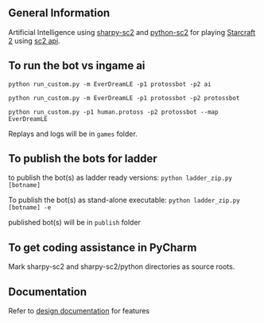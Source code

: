 ## General Information
Artificial Intelligence using [sharpy-sc2](https://github.com/DrInfy/sharpy-sc2/wiki) and [python-sc2](https://github.com/BurnySc2/python-sc2) for playing [Starcraft 2](https://starcraft2.com/en-us/) using [sc2 api](https://github.com/Blizzard/s2client-api).

## To run the bot vs ingame ai
`python run_custom.py -m EverDreamLE -p1 protossbot -p2 ai`

`python run_custom.py -m EverDreamLE -p1 protossbot -p2 protossbot`

`python run_custom.py -p1 human.protoss -p2 protossbot --map EverDreamLE `

Replays and logs will be in `games` folder.

## To publish the bots for ladder
to publish the bot(s) as ladder ready versions:
`python ladder_zip.py [botname]`

To publish the bot(s) as stand-alone executable:
`python ladder_zip.py [botname] -e`

published bot(s) will be in `publish` folder

## To get coding assistance in PyCharm
Mark sharpy-sc2 and sharpy-sc2/python directories as source roots.

## Documentation 
Refer to [design documentation](https://github.com/mengzelyu/FYDP/wiki) for features
